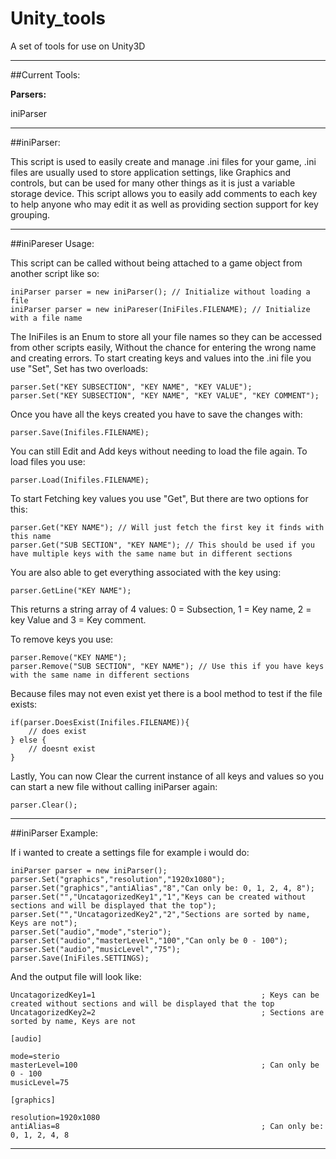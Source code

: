 Unity_tools
===========

A set of tools for use on Unity3D  
  
---  

##Current Tools:  
  
**Parsers:**  
  
iniParser 

---  

##iniParser:  

This script is used to easily create and manage .ini files for your game, .ini files are usually used to store application settings, like Graphics and controls, but can be used for many other things as it is just a variable storage device. This script allows you to easily add comments to each key to help anyone who may edit it as well as providing section support for key grouping.

---

##iniPareser Usage:  

This script can be called without being attached to a game object from another script like so:

    iniParser parser = new iniParser(); // Initialize without loading a file
    iniParser parser = new iniPareser(IniFiles.FILENAME); // Initialize with a file name
    
The IniFiles is an Enum to store all your file names so they can be accessed from other scripts easily, Without the chance for entering the wrong name and creating errors.
To start creating keys and values into the .ini file you use "Set", Set has two overloads:

    parser.Set("KEY SUBSECTION", "KEY NAME", "KEY VALUE");
    parser.Set("KEY SUBSECTION", "KEY NAME", "KEY VALUE", "KEY COMMENT");
    
Once you have all the keys created you have to save the changes with:

    parser.Save(Inifiles.FILENAME);
	
You can still Edit and Add keys without needing to load the file again. To load files you use:

    parser.Load(Inifiles.FILENAME);
    
To start Fetching key values you use "Get", But there are two options for this:

    parser.Get("KEY NAME"); // Will just fetch the first key it finds with this name
    parser.Get("SUB SECTION", "KEY NAME"); // This should be used if you have multiple keys with the same name but in different sections
    
You are also able to get everything associated with the key using:

    parser.GetLine("KEY NAME"); 
    
This returns a string array of 4 values: 0 = Subsection, 1 = Key name, 2 = key Value and 3 = Key comment.  
  
To remove keys you use:

    parser.Remove("KEY NAME");
	parser.Remove("SUB SECTION", "KEY NAME"); // Use this if you have keys with the same name in different sections
    
Because files may not even exist yet there is a bool method to test if the file exists:

    if(parser.DoesExist(Inifiles.FILENAME)){
        // does exist
    } else {
        // doesnt exist
    }
  
Lastly, You can now Clear the current instance of all keys and values so you can start a new file without calling iniParser again:

    parser.Clear();  
  
 ---  
 
##iniParser Example:  
 
If i wanted to create a settings file for example i would do:  
 
    iniParser parser = new iniParser();
    parser.Set("graphics","resolution","1920x1080");
    parser.Set("graphics","antiAlias","8","Can only be: 0, 1, 2, 4, 8");
    parser.Set("","UncatagorizedKey1","1","Keys can be created without sections and will be displayed that the top");
    parser.Set("","UncatagorizedKey2","2","Sections are sorted by name, Keys are not");
    parser.Set("audio","mode","sterio");
    parser.Set("audio","masterLevel","100","Can only be 0 - 100");
    parser.Set("audio","musicLevel","75");
    parser.Save(IniFiles.SETTINGS);
    
And the output file will look like:

    UncatagorizedKey1=1                                     ; Keys can be created without sections and will be displayed that the top
    UncatagorizedKey2=2                                     ; Sections are sorted by name, Keys are not
    
    [audio]
    
    mode=sterio
    masterLevel=100                                         ; Can only be 0 - 100
    musicLevel=75
    
    [graphics]
    
    resolution=1920x1080
    antiAlias=8                                             ; Can only be: 0, 1, 2, 4, 8
---
